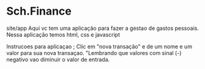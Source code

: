 # Sch.Finance
 site/app 
 Aqui vc tem uma aplicação para fazer a gestao de gastos pessoais.
 Nessa aplicação temos html, css e javascript


 Instrucoes para aplicaçao ;
 Clic em "nova transação" e de um nome e um valor para sua nova transaçao.
 "Lembrando que valores com sinal (-) negativo vao diminuir o valor de entrada.
 
